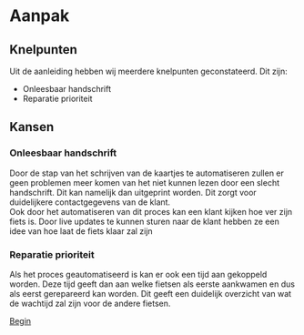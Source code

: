 # Aanpak

## Knelpunten

Uit de aanleiding hebben wij meerdere knelpunten geconstateerd. Dit zijn:
- Onleesbaar handschrift
- Reparatie prioriteit

## Kansen

### Onleesbaar handschrift
Door de stap van het schrijven van de kaartjes te automatiseren zullen er geen problemen meer komen van het niet kunnen lezen door een slecht handschrift. Dit kan namelijk dan uitgeprint worden. Dit zorgt voor duidelijkere contactgegevens van de klant. <br>
Ook door het automatiseren van dit proces kan een klant kijken hoe ver zijn fiets is. Door live updates te kunnen sturen naar de klant hebben ze een idee van hoe laat de fiets klaar zal zijn

### Reparatie prioriteit
Als het proces geautomatiseerd is kan er ook een tijd aan gekoppeld worden. Deze tijd geeft dan aan welke fietsen als eerste aankwamen en dus als eerst gerepareerd kan worden. Dit geeft een duidelijk overzicht van wat de wachtijd zal zijn voor de andere fietsen.

[Begin](../README.md)